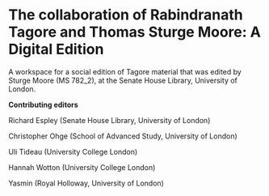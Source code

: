 # The collaboration of Rabindranath Tagore and Thomas Sturge Moore: A Digital Edition

A workspace for a social edition of Tagore material that was edited by Sturge Moore (MS 782_2), at the Senate House Library, University of London.

**Contributing editors**

Richard Espley (Senate House Library, University of London)

Christopher Ohge (School of Advanced Study, University of London)

Uli Tideau (University College London)

Hannah Wotton (University College London)

Yasmin (Royal Holloway, University of London)
